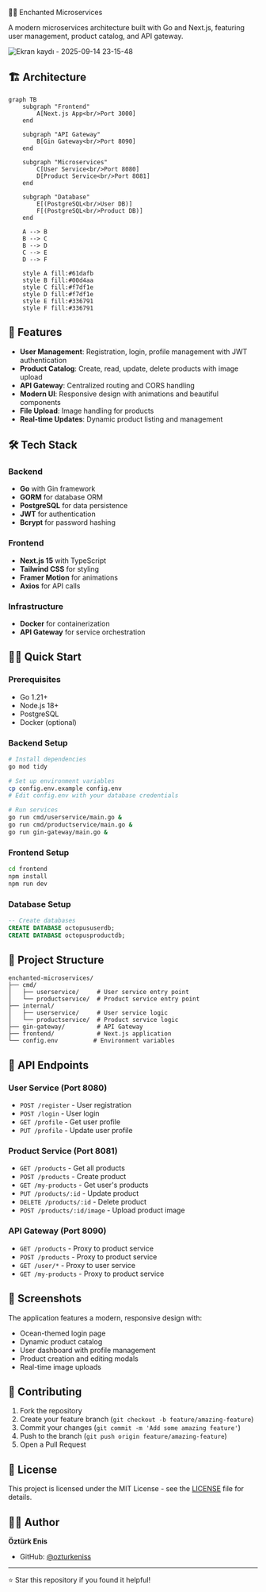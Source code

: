 🧙‍♂️ Enchanted Microservices

A modern microservices architecture built with Go and Next.js, featuring user management, product catalog, and API gateway.

![Ekran kaydı - 2025-09-14 23-15-48](https://github.com/user-attachments/assets/6b5c4ce7-9746-4ac7-98c2-b043689dba1f)


## 🏗️ Architecture

```mermaid
graph TB
    subgraph "Frontend"
        A[Next.js App<br/>Port 3000]
    end
    
    subgraph "API Gateway"
        B[Gin Gateway<br/>Port 8090]
    end
    
    subgraph "Microservices"
        C[User Service<br/>Port 8080]
        D[Product Service<br/>Port 8081]
    end
    
    subgraph "Database"
        E[(PostgreSQL<br/>User DB)]
        F[(PostgreSQL<br/>Product DB)]
    end
    
    A --> B
    B --> C
    B --> D
    C --> E
    D --> F
    
    style A fill:#61dafb
    style B fill:#00d4aa
    style C fill:#f7df1e
    style D fill:#f7df1e
    style E fill:#336791
    style F fill:#336791
```

## 🚀 Features

- **User Management**: Registration, login, profile management with JWT authentication
- **Product Catalog**: Create, read, update, delete products with image upload
- **API Gateway**: Centralized routing and CORS handling
- **Modern UI**: Responsive design with animations and beautiful components
- **File Upload**: Image handling for products
- **Real-time Updates**: Dynamic product listing and management

## 🛠️ Tech Stack

### Backend
- **Go** with Gin framework
- **GORM** for database ORM
- **PostgreSQL** for data persistence
- **JWT** for authentication
- **Bcrypt** for password hashing

### Frontend
- **Next.js 15** with TypeScript
- **Tailwind CSS** for styling
- **Framer Motion** for animations
- **Axios** for API calls

### Infrastructure
- **Docker** for containerization
- **API Gateway** for service orchestration

## 🏃‍♂️ Quick Start

### Prerequisites
- Go 1.21+
- Node.js 18+
- PostgreSQL
- Docker (optional)

### Backend Setup
```bash
# Install dependencies
go mod tidy

# Set up environment variables
cp config.env.example config.env
# Edit config.env with your database credentials

# Run services
go run cmd/userservice/main.go &
go run cmd/productservice/main.go &
go run gin-gateway/main.go &
```

### Frontend Setup
```bash
cd frontend
npm install
npm run dev
```

### Database Setup
```sql
-- Create databases
CREATE DATABASE octopususerdb;
CREATE DATABASE octopusproductdb;
```

## 📁 Project Structure

```
enchanted-microservices/
├── cmd/
│   ├── userservice/     # User service entry point
│   └── productservice/  # Product service entry point
├── internal/
│   ├── userservice/     # User service logic
│   └── productservice/  # Product service logic
├── gin-gateway/         # API Gateway
├── frontend/            # Next.js application
└── config.env          # Environment variables
```

## 🔧 API Endpoints

### User Service (Port 8080)
- `POST /register` - User registration
- `POST /login` - User login
- `GET /profile` - Get user profile
- `PUT /profile` - Update user profile

### Product Service (Port 8081)
- `GET /products` - Get all products
- `POST /products` - Create product
- `GET /my-products` - Get user's products
- `PUT /products/:id` - Update product
- `DELETE /products/:id` - Delete product
- `POST /products/:id/image` - Upload product image

### API Gateway (Port 8090)
- `GET /products` - Proxy to product service
- `POST /products` - Proxy to product service
- `GET /user/*` - Proxy to user service
- `GET /my-products` - Proxy to product service

## 🎨 Screenshots

The application features a modern, responsive design with:
- Ocean-themed login page
- Dynamic product catalog
- User dashboard with profile management
- Product creation and editing modals
- Real-time image uploads

## 🤝 Contributing

1. Fork the repository
2. Create your feature branch (`git checkout -b feature/amazing-feature`)
3. Commit your changes (`git commit -m 'Add some amazing feature'`)
4. Push to the branch (`git push origin feature/amazing-feature`)
5. Open a Pull Request

## 📄 License

This project is licensed under the MIT License - see the [LICENSE](LICENSE) file for details.

## 👨‍💻 Author

**Öztürk Enis**
- GitHub: [@ozturkeniss](https://github.com/ozturkeniss)

---

⭐ Star this repository if you found it helpful!

